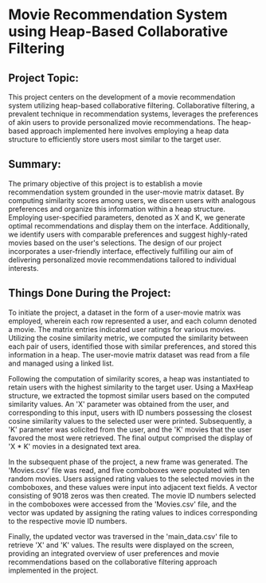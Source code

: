 
# Movie Recommendation System using Heap-Based Collaborative Filtering

## Project Topic:

This project centers on the development of a movie recommendation system utilizing heap-based collaborative filtering. Collaborative filtering, a prevalent technique in recommendation systems, leverages the preferences of akin users to provide personalized movie recommendations. The heap-based approach implemented here involves employing a heap data structure to efficiently store users most similar to the target user.

## Summary:

The primary objective of this project is to establish a movie recommendation system grounded in the user-movie matrix dataset. By computing similarity scores among users, we discern users with analogous preferences and organize this information within a heap structure. Employing user-specified parameters, denoted as X and K, we generate optimal recommendations and display them on the interface. Additionally, we identify users with comparable preferences and suggest highly-rated movies based on the user's selections. The design of our project incorporates a user-friendly interface, effectively fulfilling our aim of delivering personalized movie recommendations tailored to individual interests.

## Things Done During the Project:

To initiate the project, a dataset in the form of a user-movie matrix was employed, wherein each row represented a user, and each column denoted a movie. The matrix entries indicated user ratings for various movies. Utilizing the cosine similarity metric, we computed the similarity between each pair of users, identified those with similar preferences, and stored this information in a heap. The user-movie matrix dataset was read from a file and managed using a linked list.

Following the computation of similarity scores, a heap was instantiated to retain users with the highest similarity to the target user. Using a MaxHeap structure, we extracted the topmost similar users based on the computed similarity values. An 'X' parameter was obtained from the user, and corresponding to this input, users with ID numbers possessing the closest cosine similarity values to the selected user were printed. Subsequently, a 'K' parameter was solicited from the user, and the 'K' movies that the user favored the most were retrieved. The final output comprised the display of 'X * K' movies in a designated text area.

In the subsequent phase of the project, a new frame was generated. The 'Movies.csv' file was read, and five comboboxes were populated with ten random movies. Users assigned rating values to the selected movies in the comboboxes, and these values were input into adjacent text fields. A vector consisting of 9018 zeros was then created. The movie ID numbers selected in the comboboxes were accessed from the 'Movies.csv' file, and the vector was updated by assigning the rating values to indices corresponding to the respective movie ID numbers.

Finally, the updated vector was traversed in the 'main_data.csv' file to retrieve 'X' and 'K' values. The results were displayed on the screen, providing an integrated overview of user preferences and movie recommendations based on the collaborative filtering approach implemented in the project.
